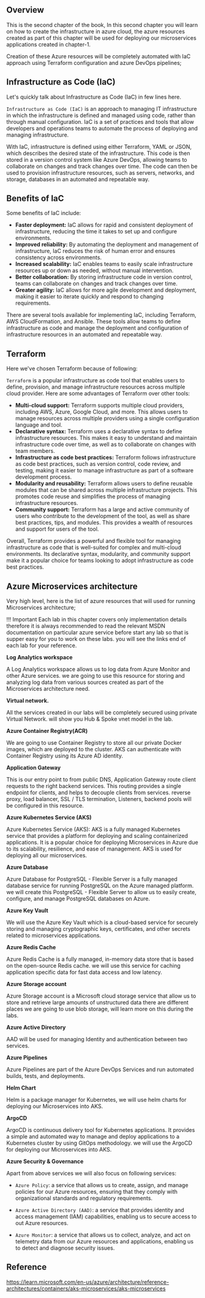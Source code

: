 <!-- # Module 2: Infrastructure as Code (IaC) -->

## Overview
This is the second chapter of the book, In this second chapter you will learn on how to create the infrastructure in azure cloud, the azure resources created as part of this chapter will be used for deploying our microservices applications created in chapter-1.

Creation of these Azure resources will be completely automated with IaC approach using Terraform configuration and azure DevOps pipelines; 

## Infrastructure as Code (IaC)

Let's quickly talk about Infrastructure as Code (IaC) in few lines here. 

`Infrastructure as Code (IaC)` is an approach to managing IT infrastructure in which the infrastructure is defined and managed using code, rather than through manual configuration. IaC is a set of practices and tools that allow developers and operations teams to automate the process of deploying and managing infrastructure.

With IaC, infrastructure is defined using either Terraform, YAML or JSON, which describes the desired state of the infrastructure. This code is then stored in a version control system like Azure DevOps, allowing teams to collaborate on changes and track changes over time. The code can then be used to provision infrastructure resources, such as servers, networks, and storage, databases in an automated and repeatable way.

## Benefits of IaC

Some benefits of IaC include:

- **Faster deployment:** IaC allows for rapid and consistent deployment of infrastructure, reducing the time it takes to set up and configure environments.
- **Improved reliability:** By automating the deployment and management of infrastructure, IaC reduces the risk of human error and ensures consistency across environments.
- **Increased scalability:** IaC enables teams to easily scale infrastructure resources up or down as needed, without manual intervention.
- **Better collaboration:** By storing infrastructure code in version control, teams can collaborate on changes and track changes over time.
- **Greater agility:** IaC allows for more agile development and deployment, making it easier to iterate quickly and respond to changing requirements.

There are several tools available for implementing IaC, including Terraform, AWS CloudFormation, and Ansible. These tools allow teams to define infrastructure as code and manage the deployment and configuration of infrastructure resources in an automated and repeatable way.

## Terraform

Here we've chosen Terraform because of following:

`Terraform` is a popular infrastructure as code tool that enables users to define, provision, and manage infrastructure resources across multiple cloud provider. Here are some advantages of Terraform over other tools:

- **Multi-cloud support:** Terraform supports multiple cloud providers, including AWS, Azure, Google Cloud, and more. This allows users to manage resources across multiple providers using a single configuration language and tool.
- **Declarative syntax:** Terraform uses a declarative syntax to define infrastructure resources. This makes it easy to understand and maintain infrastructure code over time, as well as to collaborate on changes with team members.
- **Infrastructure as code best practices:** Terraform follows infrastructure as code best practices, such as version control, code review, and testing, making it easier to manage infrastructure as part of a software development process.
- **Modularity and reusability:** Terraform allows users to define reusable modules that can be shared across multiple infrastructure projects. This promotes code reuse and simplifies the process of managing infrastructure resources.
- **Community support:** Terraform has a large and active community of users who contribute to the development of the tool, as well as share best practices, tips, and modules. This provides a wealth of resources and support for users of the tool.

Overall, Terraform provides a powerful and flexible tool for managing infrastructure as code that is well-suited for complex and multi-cloud environments. Its declarative syntax, modularity, and community support make it a popular choice for teams looking to adopt infrastructure as code best practices.

## Azure Microservices architecture
 
Very high level, here is the list of azure resources that will used for running Microservices architecture; 

!!! Important
    Each lab in this chapter covers only implementation details therefore it is always recommended to read the relevant MSDN documentation on particular azure service before start any lab so that is supper easy for you to work on these labs. you will see the links end of each lab for your reference.

**Log Analytics workspace** 

A Log Analytics workspace allows us to log data from Azure Monitor and other Azure services. we are going to use this resource for storing and analyzing log data from various sources created as part of the Microservices architecture need.


**Virtual network.** 

All the services created in our labs will be completely secured using private Virtual Network. will show you Hub & Spoke vnet model in the lab.

**Azure Container Registry(ACR)** 

We are going to use Container Registry to store all our private Docker images, which are deployed to the cluster. AKS can authenticate with Container Registry using its Azure AD identity. 

**Application Gateway**

This is our entry point to from public DNS, Application Gateway route client requests to the right backend services. This routing provides a single endpoint for clients, and helps to decouple clients from services. reverse proxy, load balancer, SSL / TLS termination, Listeners, backend pools will be configured in this resource.

**Azure Kubernetes Service (AKS)** 

Azure Kubernetes Service (AKS): AKS is a fully managed Kubernetes service that provides a platform for deploying and scaling containerized applications. It is a popular choice for deploying Microservices in Azure due to its scalability, resilience, and ease of management. AKS is used for deploying all our microservices.

**Azure Database** 

Azure Database for PostgreSQL - Flexible Server is a fully managed database service for running PostgreSQL on the Azure managed platform. we will create this PostgreSQL - Flexible Server to allow us to easily create, configure, and manage PostgreSQL databases on Azure.


**Azure Key Vault**

We will use the Azure Key Vault which is a cloud-based service for securely storing and managing cryptographic keys, certificates, and other secrets related to microservices applications.

**Azure Redis Cache**

Azure Redis Cache is a fully managed, in-memory data store that is based on the open-source Redis cache. we will use this service for caching application specific data for fast data access and low latency. 

**Azure Storage account**

Azure Storage account is a Microsoft cloud storage service that allow us to store and retrieve large amounts of unstructured data there are different places we are going to use blob storage, will learn more on this during the labs.

**Azure Active Directory** 

AAD will be used for managing Identity and authentication between two services.

**Azure Pipelines** 

Azure Pipelines are part of the Azure DevOps Services and run automated builds, tests, and deployments.

**Helm Chart** 

Helm is a package manager for Kubernetes, we will use helm charts for deploying our Microservices into AKS.

**ArgoCD** 

ArgoCD is continuous delivery tool for Kubernetes applications. It provides a simple and automated way to manage and deploy applications to a Kubernetes cluster by using GitOps methodology. we will use the ArgoCD for deploying our Microservices into AKS.

**Azure Security & Governance**

Apart from above services we will also focus on following services:

- `Azure Policy`: a service that allows us to create, assign, and manage policies for our Azure resources, ensuring that they comply with organizational standards and regulatory requirements.

- `Azure Active Directory (AAD)`: a service that provides identity and access management (IAM) capabilities, enabling us to secure access to out Azure resources.

- `Azure Monitor`: a service that allows us to collect, analyze, and act on telemetry data from our Azure resources and applications, enabling us to detect and diagnose security issues.

## Reference

<https://learn.microsoft.com/en-us/azure/architecture/reference-architectures/containers/aks-microservices/aks-microservices>
